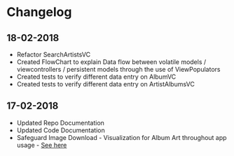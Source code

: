 # Changelog

## 18-02-2018

* Refactor SearchArtistsVC
* Created FlowChart to explain Data flow between volatile models / viewcontrollers / persistent models through the use of ViewPopulators
* Created tests to verify different data entry on AlbumVC
* Created tests to verify different data entry on ArtistAlbumsVC

## 17-02-2018

* Updated Repo Documentation
* Updated Code Documentation
* Safeguard Image Download - Visualization for Album Art throughout app usage - [See here](https://github.com/carloscorreia94/AlbumFolks/commit/a3332e97765af58d862a816da632db470779d33b)
